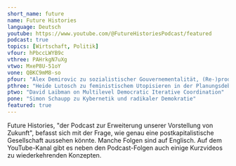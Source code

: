 ```yaml
---
short_name: future
name: Future Histories
language: Deutsch
youtube: https://www.youtube.com/@FutureHistoriesPodcast/featured
podcast: true
topics: [Wirtschaft, Politik]
vfour: hPbccLWYB9c
vthree: PAHrkgN7uXg
vtwo: MxeP8U-51oY
vone: QBKC9mM8-so
pfour: "Alex Demirovic zu sozialistischer Gouvernementalität, (Re-)produktion und Rätedemokratie"
pthree: "Heide Lutosch zu feministischem Utopisieren in der Planungsdebatte"
ptwo: "David Laibman on Multilevel Democratic Iterative Coordination"
pone: "Simon Schaupp zu Kybernetik und radikaler Demokratie"
featured: true
---
```

Future Histories, "der Podcast zur Erweiterung unserer Vorstellung von Zukunft", befasst sich mit der Frage, wie genau eine postkapitalistische Gesellschaft aussehen könnte. Manche Folgen sind auf Englisch. Auf dem YouTube-Kanal gibt es neben den Podcast-Folgen auch einige Kurzvideos zu wiederkehrenden Konzepten.
